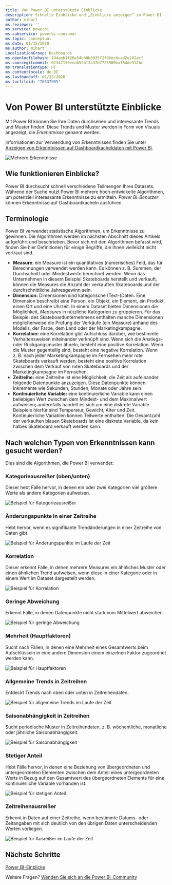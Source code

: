 ```yaml
---
title: Von Power BI unterstützte Einblicke
description: Schnelle Einblicke und „Einblicke anzeigen“ in Power BI
author: mihart
ms.reviewer: ''
ms.service: powerbi
ms.subservice: powerbi-consumer
ms.topic: conceptual
ms.date: 01/15/2020
ms.author: mihart
LocalizationGroup: Dashboards
ms.openlocfilehash: 184aeb1f26e54bb8b8935f2f06ec6cad2e282ecf
ms.sourcegitcommit: 02342150eeab52b13a37b7725900eaf84de912bc
ms.translationtype: HT
ms.contentlocale: de-DE
ms.lasthandoff: 01/23/2020
ms.locfileid: "76537905"
---
```

# <a name="types-of-insights-supported-by-power-bi"></a>Von Power BI unterstützte Einblicke

Mit Power BI können Sie Ihre Daten durchsehen und interessante Trends und Muster finden. Diese Trends und Muster werden in Form von Visuals angezeigt, die *Erkenntnisse* genannt werden. 

Informationen zur Verwendung von Erkenntnissen finden Sie unter [Anzeigen von Erkenntnissen auf Dashboardkacheldaten mit Power BI](end-user-insights.md).

![Mehrere Erkenntnisse](media/end-user-insight-types/power-bi-insight.png)

## <a name="how-does-insights-work"></a>Wie funktionieren Einblicke?
Power BI durchsucht schnell verschiedene Teilmengen Ihres Datasets. Während der Suche nutzt Power BI mehrere hoch entwickelte Algorithmen, um potenziell interessante Erkenntnisse zu ermitteln. *Power BI-Benutzer* können Erkenntnisse auf Dashboardkacheln ausführen.

## <a name="some-terminology"></a>Terminologie
Power BI verwendet statistische Algorithmen, um Erkenntnisse zu gewinnen. Die Algorithmen werden im nächsten Abschnitt dieses Artikels aufgeführt und beschrieben. Bevor sich mit den Algorithmen befasst wird, finden Sie hier Definitionen für einige Begriffe, die Ihnen vielleicht nicht vertraut sind. 

* **Measure**: ein Measure ist ein quantitatives (numerisches) Feld, das für Berechnungen verwendet werden kann. Es können z. B. Summen, der Durchschnitt oder Mindestwerte berechnet werden. Wenn das Unternehmen in diesem Beispiel Skateboards herstellt und verkauft, können die Measures die Anzahl der verkauften Skateboards und der durchschnittliche Jahresgewinn sein.  
* **Dimension:** Dimensionen sind kategorische (Text-)Daten. Eine Dimension beschreibt eine Person, ein Objekt, ein Element, ein Produkt, einen Ort und eine Uhrzeit. In einem Dataset bieten Dimensionen die Möglichkeit, *Measures* in nützliche Kategorien zu gruppieren. Für das Beispiel des Skateboardunternehmens enthalten manche Dimensionen möglicherweise die Prüfung der Verkäufe (ein Measure) anhand des Modells, der Farbe, dem Land oder der Marketingkampagne.   
* **Korrelation:** eine Korrelation gibt Aufschluss darüber, wie bestimmte Verhaltensweisen miteinander verknüpft sind.  Wenn sich die Anstiegs- oder Rückgangsmuster ähneln, besteht eine positive Korrelation. Wenn die Muster gegenteilig sind, besteht eine negative Korrelation. Wenn z. B. nach jeder Marketingkampagne im Fernsehen mehr rote Skateboards verkauft werden, besteht eine positive Korrelation zwischen dem Verkauf von roten Skateboards und der Marketingkampagne im Fernsehen.
* **Zeitreihe:** eine Zeitreihe ist eine Möglichkeit, die Zeit als aufeinander folgende Datenpunkte anzuzeigen. Diese Datenpunkte können Inkremente wie Sekunden, Stunden, Monate oder Jahre sein.  
* **Kontinuierliche Variable:** eine kontinuierliche Variable kann einen beliebigen Wert zwischen dem Mindest- und dem Maximalwert aufweisen; andernfalls handelt es sich um eine diskrete Variable. Beispiele hierfür sind Temperatur, Gewicht, Alter und Zeit. Kontinuierliche Variablen können Teilwerte enthalten. Die Gesamtzahl der verkauften blauen Skateboards ist eine diskrete Variable, da kein halbes Skateboard verkauft werden kann.  

## <a name="what-types-of-insights-can-you-find"></a>Nach welchen Typen von Erkenntnissen kann gesucht werden?
Dies sind die Algorithmen, die Power BI verwendet: 

### <a name="category-outliers-topbottom"></a>Kategorieausreißer (oben/unten)
Dieser hebt Fälle hervor, in denen ein oder zwei Kategorien viel größere Werte als andere Kategorien aufweisen.  

![Beispiel für Kategorieausreißer](./media/end-user-insight-types/pbi-auto-insight-types-category-outliers.png)

### <a name="change-points-in-a-time-series"></a>Änderungspunkte in einer Zeitreihe
Hebt hervor, wenn es signifikante Trendänderungen in einer Zeitreihe von Daten gibt.

![Beispiel für Änderungspunkte im Laufe der Zeit](./media/end-user-insight-types/pbi-auto-insight-types-changepoint.png)

### <a name="correlation"></a>Korrelation
Dieser erkennt Fälle, in denen mehrere Measures ein ähnliches Muster oder einen ähnlichen Trend aufweisen, wenn diese in einer Kategorie oder in einem Wert im Dataset dargestellt werden.

![Beispiel für Korrelation](./media/end-user-insight-types/pbi-auto-insight-types-correlation.png)

### <a name="low-variance"></a>Geringe Abweichung
Erkennt Fälle, in denen Datenpunkte nicht stark vom Mittelwert abweichen.

![Beispiel für geringe Abweichung](./media/end-user-insight-types/power-bi-low-variance.png)

### <a name="majority-major-factors"></a>Mehrheit (Hauptfaktoren)
Sucht nach Fällen, in denen eine Mehrheit eines Gesamtwerts beim Aufschlüsseln in eine andere Dimension einem einzelnen Faktor zugeordnet werden kann.  

![Beispiel für Hauptfaktoren](./media/end-user-insight-types/pbi-auto-insight-types-majority.png)

### <a name="overall-trends-in-time-series"></a>Allgemeine Trends in Zeitreihen
Entdeckt Trends nach oben oder unten in Zeitreihendaten.

![Beispiel für allgemeine Trends im Laufe der Zeit](./media/end-user-insight-types/pbi-auto-insight-types-trend.png)

### <a name="seasonality-in-time-series"></a>Saisonabhängigkeit in Zeitreihen
Sucht periodische Muster in Zeitreihendaten, z. B. wöchentliche, monatliche oder jährliche Saisonabhängigkeit.

![Beispiel für Saisonabhängigkeit](./media/end-user-insight-types/pbi-auto-insight-types-seasonality-new.png)

### <a name="steady-share"></a>Stetiger Anteil
Hebt Fälle hervor, in denen eine Beziehung von übergeordneten und untergeordneten Elementen zwischen dem Anteil eines untergeordneten Werts in Bezug auf den Gesamtwert des übergeordneten Elements für eine kontinuierliche Variable vorhanden ist.

![Beispiel für stetigen Anteil](./media/end-user-insight-types/pbi-auto-insight-types-steadyshare.png)

### <a name="time-series-outliers"></a>Zeitreihenausreißer
Erkennt in Daten auf einer Zeitreihe, wenn bestimmte Datums- oder Zeitangaben mit sich deutlich von den übrigen Daten unterscheidenden Werten vorliegen.

![Beispiel für Ausreißer im Laufe der Zeit](./media/end-user-insight-types/pbi-auto-insight-types-time-series-outliers.png)

## <a name="next-steps"></a>Nächste Schritte
[Power BI-Einblicke](end-user-insights.md)

Weitere Fragen? [Wenden Sie sich an die Power BI-Community](https://community.powerbi.com/)

